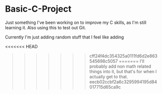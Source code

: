 # Basic-C-Project
Just something I've been working on to improve my C skills, as I'm still learning it. Also using this to test out Git.

Currently I'm just adding random stuff that I feel like adding


<<<<<<< HEAD
>>>>>>> cff24f4dc354325a0111fd6d2e863545698c5057
=======
I'll probably add non math related things into it, but that's for when I actually get to that.
>>>>>>> eecb02ccbf2a6c3295994195d84017715d65ca9c
